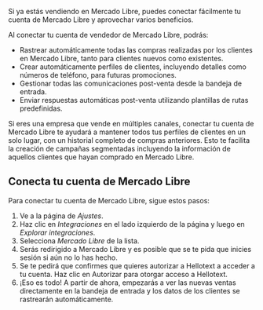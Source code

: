 Si ya estás vendiendo en Mercado Libre, puedes conectar fácilmente tu cuenta de Mercado Libre y aprovechar varios beneficios.

Al conectar tu cuenta de vendedor de Mercado Libre, podrás:

* Rastrear automáticamente todas las compras realizadas por los clientes en Mercado Libre, tanto para clientes nuevos como existentes.
* Crear automáticamente perfiles de clientes, incluyendo detalles como números de teléfono, para futuras promociones.
* Gestionar todas las comunicaciones post-venta desde la bandeja de entrada.
* Enviar respuestas automáticas post-venta utilizando plantillas de rutas predefinidas.

Si eres una empresa que vende en múltiples canales, conectar tu cuenta de Mercado Libre te ayudará a mantener todos tus perfiles de clientes en un solo lugar, con un historial completo de compras anteriores. Esto te facilita la creación de campañas segmentadas incluyendo la información de aquellos clientes que hayan comprado en Mercado Libre.

## Conecta tu cuenta de Mercado Libre

Para conectar tu cuenta de Mercado Libre, sigue estos pasos:

1. Ve a la página de *Ajustes*.
2. Haz clic en *Integraciones* en el lado izquierdo de la página y luego en *Explorar integraciones*.
3. Selecciona *Mercado Libre* de la lista.
4. Serás redirigido a Mercado Libre y es posible que se te pida que inicies sesión si aún no lo has hecho.
5. Se te pedirá que confirmes que quieres autorizar a Hellotext a acceder a tu cuenta. Haz clic en Autorizar para otorgar acceso a Hellotext.
6. ¡Eso es todo! A partir de ahora, empezarás a ver las nuevas ventas directamente en la bandeja de entrada y los datos de los clientes se rastrearán automáticamente.